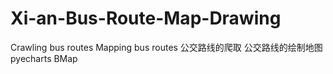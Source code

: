 # Xi-an-Bus-Route-Map-Drawing
Crawling bus routes Mapping bus routes 公交路线的爬取 公交路线的绘制地图 pyecharts BMap

